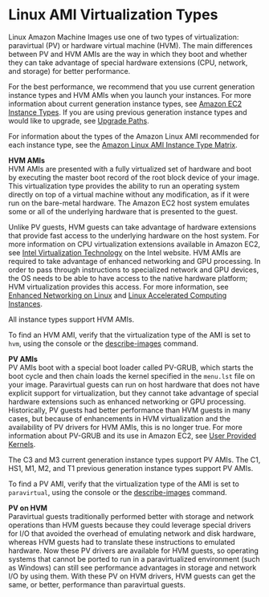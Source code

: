 # Linux AMI Virtualization Types<a name="virtualization_types"></a>

Linux Amazon Machine Images use one of two types of virtualization: paravirtual \(PV\) or hardware virtual machine \(HVM\)\. The main differences between PV and HVM AMIs are the way in which they boot and whether they can take advantage of special hardware extensions \(CPU, network, and storage\) for better performance\.

For the best performance, we recommend that you use current generation instance types and HVM AMIs when you launch your instances\. For more information about current generation instance types, see [Amazon EC2 Instance Types](https://aws.amazon.com/ec2/instance-types/)\. If you are using previous generation instance types and would like to upgrade, see [Upgrade Paths](https://aws.amazon.com/ec2/previous-generation/#Upgrade_Paths)\.

For information about the types of the Amazon Linux AMI recommended for each instance type, see the [Amazon Linux AMI Instance Type Matrix](https://aws.amazon.com/amazon-linux-ami/instance-type-matrix/)\.

**HVM AMIs**  
HVM AMIs are presented with a fully virtualized set of hardware and boot by executing the master boot record of the root block device of your image\. This virtualization type provides the ability to run an operating system directly on top of a virtual machine without any modification, as if it were run on the bare\-metal hardware\. The Amazon EC2 host system emulates some or all of the underlying hardware that is presented to the guest\.

Unlike PV guests, HVM guests can take advantage of hardware extensions that provide fast access to the underlying hardware on the host system\. For more information on CPU virtualization extensions available in Amazon EC2, see [Intel Virtualization Technology](http://www.intel.com/content/www/us/en/virtualization/virtualization-technology/intel-virtualization-technology.html) on the Intel website\. HVM AMIs are required to take advantage of enhanced networking and GPU processing\. In order to pass through instructions to specialized network and GPU devices, the OS needs to be able to have access to the native hardware platform; HVM virtualization provides this access\. For more information, see [Enhanced Networking on Linux](enhanced-networking.md) and [Linux Accelerated Computing Instances](accelerated-computing-instances.md)\.

All instance types support HVM AMIs\.

To find an HVM AMI, verify that the virtualization type of the AMI is set to `hvm`, using the console or the [describe\-images](http://docs.aws.amazon.com/cli/latest/reference/ec2/describe-images.html) command\.

**PV AMIs**  
PV AMIs boot with a special boot loader called PV\-GRUB, which starts the boot cycle and then chain loads the kernel specified in the `menu.lst` file on your image\. Paravirtual guests can run on host hardware that does not have explicit support for virtualization, but they cannot take advantage of special hardware extensions such as enhanced networking or GPU processing\. Historically, PV guests had better performance than HVM guests in many cases, but because of enhancements in HVM virtualization and the availability of PV drivers for HVM AMIs, this is no longer true\. For more information about PV\-GRUB and its use in Amazon EC2, see [User Provided Kernels](UserProvidedKernels.md)\.

The C3 and M3 current generation instance types support PV AMIs\. The C1, HS1, M1, M2, and T1 previous generation instance types support PV AMIs\.

To find a PV AMI, verify that the virtualization type of the AMI is set to `paravirtual`, using the console or the [describe\-images](http://docs.aws.amazon.com/cli/latest/reference/ec2/describe-images.html) command\.

**PV on HVM**  
Paravirtual guests traditionally performed better with storage and network operations than HVM guests because they could leverage special drivers for I/O that avoided the overhead of emulating network and disk hardware, whereas HVM guests had to translate these instructions to emulated hardware\. Now these PV drivers are available for HVM guests, so operating systems that cannot be ported to run in a paravirtualized environment \(such as Windows\) can still see performance advantages in storage and network I/O by using them\. With these PV on HVM drivers, HVM guests can get the same, or better, performance than paravirtual guests\.